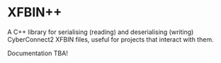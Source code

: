 # XFBIN++
A C++ library for serialising (reading) and deserialising (writing) CyberConnect2 XFBIN files, useful for projects that interact with them.

Documentation TBA!
